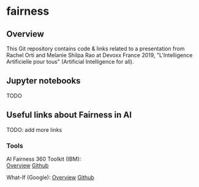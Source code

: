 # fairness

## Overview

This Git repository contains code & links related to a presentation from Rachel Orti and Melanie Shilpa Rao at Devoxx France 2019, "L'Intelligence Artificielle pour tous" (Artificial Intelligence for all).

## Jupyter notebooks

TODO

## Useful links about Fairness in AI 

TODO: add more links

### Tools
AI Fairness 360 Toolkit (IBM):  
[Overview](https://aif360.mybluemix.net/)
[Github](https://github.com/IBM/AIF360)

What-If (Google):
[Overview](https://pair-code.github.io/what-if-tool/)
[Github](https://github.com/tensorflow/tensorboard/tree/master/tensorboard/plugins/interactive_inference)
